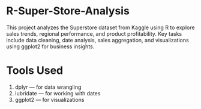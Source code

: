# R-Super-Store-Analysis
This project analyzes the Superstore dataset from Kaggle using R to explore sales trends, regional performance, and product profitability. Key tasks include data cleaning, date analysis, sales aggregation, and visualizations using ggplot2 for business insights.

# Tools Used
1. dplyr — for data wrangling
2. lubridate — for working with dates
3. ggplot2 — for visualizations
